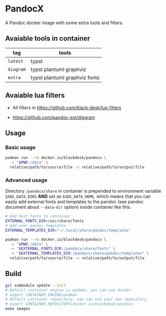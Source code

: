 # PandocX

A Pandoc docker image with some extra tools and filters.

## Avaiable tools in container

| tag       | tools                         |
| --------- | ----------------------------- |
| `latest`  | typst                         |
| `diagram` | typst plantuml graphviz       |
| `extra`   | typst plantuml graphviz fonts |

## Avaiable lua filters

- All filters in https://github.com/black-desk/lua-filters

- https://github.com/pandoc-ext/diagram

## Usage

### Basic usage

```bash
podman run --rm docker.io/blackdesk/pandocx \
  -v "$PWD:/data" \
  relative/path/to/source/file -o relative/path/to/output/file
```

### Advanced usage

Directory `/pandocx/share` in container is
prepended to environment variable `$XDG_DATA_DIRS`
**AND** set as `$XDG_DATA_HOME`,
which means that you can easily add external fonts and templates
to the pandoc (see pandoc document about `--data-dir` option)
inside container like this:

```bash
# Add host fonts to container
EXTERNAL_FONTS_DIR=/usr/share/fonts
# Add user pandoc templates
EXTERNAL_TEMPLATES_DIR="~/.local/share/pandoc/templates"

podman run --rm docker.io/blackdesk/pandocx \
  -v "$PWD:/data" \
  -v "$EXTERNAL_FONTS_DIR:/pandocx/share/fonts" \
  -v "$EXTERNAL_TEMPLATES_DIR:/pandocx/share/pandoc/templates" \
  relative/path/to/source/file -o relative/path/to/output/file
```

## Build

```bash
git submodule update --init
# Default container engine is podman, you can use docker.
# export CONTAINER_ENGINE=podman
# Default container repository, you can use your own repository.
# export CONTAINER_REPOSITORY=docker.io/blackdesk/pandocx
make images
```
